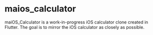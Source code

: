 # maios_calculator

maiOS_Calculator is a work-in-progress iOS calculator clone created in Flutter. The goal is to mirror the iOS calculator as closely as possible.
